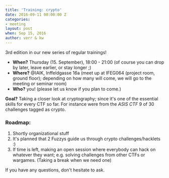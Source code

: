 ```yaml
---
title: 'Training: crypto'
date: 2016-09-11 00:00:00 Z
categories:
- meeting
layout: post
when: Sep 15, 2016
author: verr & kw
---
```


3rd edition in our new series of regular trainings!

* **When?** Thursday (15. September), 18:00 - 21:00 (of course you can drop by later, leave earlier, or stay longer ;)
* **Where?** @IAIK, Inffeldgasse 16a (meet up at IFEG064 (project room, ground floor); depending on how many will come, we will go to the meeting or seminar room)
* **Who?** you! (please let us know if you plan to come.)


**Goal?** Taking a closer look at cryptography; since it's one of the essential skills for every CTF so far. For instance were from the *ASIS CTF* 9 of 30 challenges tagged as crypto.

### Roadmap:

1. Shortly organizational stuff
2. It's planned that 2 Fuzzys guide us through crypto challenges/hacklets :)
3. If time is left, making an open session where everybody can hack on whatever they want; e.g. solving challenges from other CTFs or wargames.
(Taking a break when we need one)

If you have any questions, don't hesitate to ask.
